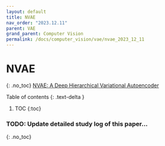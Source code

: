 ```yaml
---
layout: default
title: NVAE
nav_order: "2023.12.11"
parent: VAE
grand_parent: Computer Vision
permalink: /docs/computer_vision/vae/nvae_2023_12_11
---
```


# **NVAE**
{: .no_toc}
[NVAE: A Deep Hierarchical Variational Autoencoder](https://arxiv.org/abs/2007.03898)

Table of contents
{: .text-delta }
1. TOC
{:toc}

### **TODO**: Update detailed study log of this paper...
{: .no_toc}